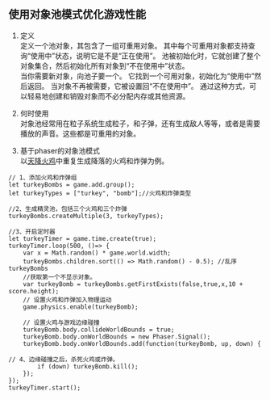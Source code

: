 ## 使用对象池模式优化游戏性能
1. 定义  
定义一个池对象，其包含了一组可重用对象。 其中每个可重用对象都支持查询“使用中”状态，说明它是不是“正在使用”。 池被初始化时，它就创建了整个对象集合，然后初始化所有对象到“不在使用中”状态。  
当你需要新对象，向池子要一个。 它找到一个可用对象，初始化为“使用中”然后返回。 当对象不再被需要，它被设置回“不在使用中”。 通过这种方式，可以轻易地创建和销毁对象而不必分配内存或其他资源。

2. 何时使用  
对象池经常用在粒子系统生成粒子，和子弹，还有生成敌人等等，或者是需要播放的声音。这些都是可重用的对象。  
3. 基于phaser的对象池模式  
以[天降火鸡](./turkey)中重复生成降落的火鸡和炸弹为例。  
```
// 1、添加火鸡和炸弹组
let turkeyBombs = game.add.group();
let turkeyTypes = ["turkey", "bomb"];//火鸡和炸弹类型

//2、生成精灵池，包括三个火鸡和三个炸弹
turkeyBombs.createMultiple(3, turkeyTypes); 

//3、开启定时器
let turkeyTimer = game.time.create(true);
turkeyTimer.loop(500, ()=> {
    var x = Math.random() * game.world.width;
    turkeyBombs.children.sort(() => Math.random() - 0.5); //乱序turkeyBombs
    //获取第一个不显示对象。
    var turkeyBomb = turkeyBombs.getFirstExists(false,true,x,10 + score.height);
    // 设置火鸡和炸弹加入物理运动
    game.physics.enable(turkeyBomb);

    // 设置火鸡与游戏边缘碰撞
    turkeyBomb.body.collideWorldBounds = true;
    turkeyBomb.body.onWorldBounds = new Phaser.Signal();
    turkeyBomb.body.onWorldBounds.add(function(turkeyBomb, up, down) {

// 4、边缘碰撞之后，杀死火鸡或炸弹。
        if (down) turkeyBomb.kill();
    });
});
turkeyTimer.start();
```